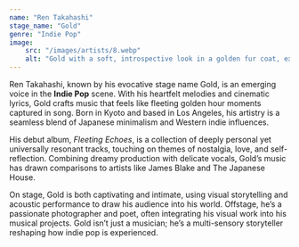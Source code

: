 ```yaml
---
name: "Ren Takahashi"
stage_name: "Gold"
genre: "Indie Pop"
image: 
    src: "/images/artists/8.webp"
    alt: "Gold with a soft, introspective look in a golden fur coat, exuding artistic warmth"
---
```


Ren Takahashi, known by his evocative stage name Gold, is an emerging voice in the **Indie Pop** scene. With his heartfelt melodies and cinematic lyrics, Gold crafts music that feels like fleeting golden hour moments captured in song. Born in Kyoto and based in Los Angeles, his artistry is a seamless blend of Japanese minimalism and Western indie influences.

His debut album, *Fleeting Echoes*, is a collection of deeply personal yet universally resonant tracks, touching on themes of nostalgia, love, and self-reflection. Combining dreamy production with delicate vocals, Gold’s music has drawn comparisons to artists like James Blake and The Japanese House.

On stage, Gold is both captivating and intimate, using visual storytelling and acoustic performance to draw his audience into his world. Offstage, he’s a passionate photographer and poet, often integrating his visual work into his musical projects. Gold isn’t just a musician; he’s a multi-sensory storyteller reshaping how indie pop is experienced.
